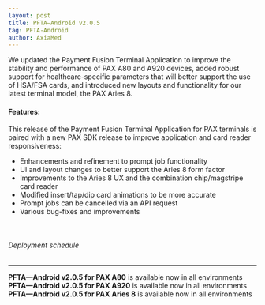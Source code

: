 ```yaml
---
layout: post
title: PFTA—Android v2.0.5
tag: PFTA-Android
author: AxiaMed
---
```

We updated the Payment Fusion Terminal Application to improve the stability and performance of PAX A80 and A920 devices, added robust support for healthcare-specific parameters that will better support the use of HSA/FSA cards, and introduced new layouts and functionality for our latest terminal model, the PAX Aries 8.

#### Features:

This release of the Payment Fusion Terminal Application for PAX terminals is paired with a new PAX SDK release to improve application and card reader responsiveness:
* Enhancements and refinement to prompt job functionality
* UI and layout changes to better support the Aries 8 form factor
* Improvements to the Aries 8 UX and the combination chip/magstripe card reader
* Modified insert/tap/dip card animations to be more accurate
* Prompt jobs can be cancelled via an API request
* Various bug-fixes and improvements


&nbsp;  
###### Deployment schedule
* * *
**PFTA—Android v2.0.5 for PAX A80** is available now in all environments
<br>
**PFTA—Android v2.0.5 for PAX A920** is available now in all environments
<br>
**PFTA—Android v2.0.5 for PAX Aries 8** is available now in all environments
